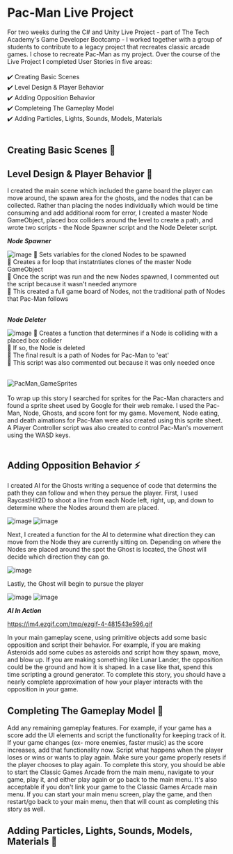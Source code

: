 # Pac-Man Live Project

For two weeks during the C# and Unity Live Project - part of The Tech Academy's Game Developer Bootcamp - I worked together with a group of students to contribute to a legacy project that recreates classic arcade games. I chose to recreate Pac-Man as my project. Over the course of the Live Project I completed User Stories in five areas: <br><br>
  ✔️ Creating Basic Scenes <br>
  ✔️ Level Design & Player Behavior <br>
  ✔️ Adding Opposition Behavior <br>
  ✔️ Completeing The Gameplay Model <br>
  ✔️ Adding Particles, Lights, Sounds, Models, Materials <br><br>

## Creating Basic Scenes  🍃 


## Level Design & Player Behavior  🚧 
I created the main scene which included the game board the player can move around, the spawn area for the ghosts, and the nodes that can be collected. Rather than placing the nodes individually which would be time consuming and add additional room for error, I created a master Node GameObject, placed box colliders around the level to create a path, and wrote two scripts - the Node Spawner script and the Node Deleter script.

***Node Spawner***

![image](https://github.com/megleedev/PacMan-Live-Project/assets/127007134/067d697e-a3b3-40fe-bf3c-ecf5abd9acb4)
  🔹 Sets variables for the cloned Nodes to be spawned <br>
  🔹 Creates a for loop that instatntiates clones of the master Node GameObject <br>
  🔹 Once the script was run and the new Nodes spawned, I commented out the script because it wasn't needed anymore <br> 
  🔹 This created a full game board of Nodes, not the traditional path of Nodes that Pac-Man follows <br><br>

***Node Deleter***

![image](https://github.com/megleedev/PacMan-Live-Project/assets/127007134/bbb81b07-689f-4e45-93a4-c9c56a459d5c)
  🔹 Creates a function that determines if a Node is colliding with a placed box collider <br>
  🔹 If so, the Node is deleted <br>
  🔹 The final result is a path of Nodes for Pac-Man to 'eat' <br>
  🔹 This script was also commented out because it was only needed once <br><br>

![PacMan_GameSprites](https://github.com/megleedev/PacMan-Live-Project/assets/127007134/1c9ba85b-ddee-4384-8bff-c96d0705c2d4)<br><br>
To wrap up this story I searched for sprites for the Pac-Man characters and found a sprite sheet used by Google for their web remake. I used the Pac-Man, Node, Ghosts, and score font for my game. Movement, Node eating, and death aimations for Pac-Man were also created using this sprite sheet. A Player Controller script was also created to control Pac-Man's movement using the WASD keys.<br><br>

## Adding Opposition Behavior ⚡ 
I created AI for the Ghosts writing a sequence of code that determins the path they can follow and when they persue the player. First, I used RaycastHit2D to shoot a line from each Node left, right, up, and down to determine where the Nodes around them are placed. <br>

![image](https://github.com/megleedev/PacMan-Live-Project/assets/127007134/457806b1-b39a-450d-a673-5baa1b0d6c97)
![image](https://github.com/megleedev/PacMan-Live-Project/assets/127007134/10c171c3-a3f2-4d06-babf-483818ca59d5)

Next, I created a function for the AI to determine what direction they can move from the Node they are currently sitting on. Depending on where the Nodes are placed around the spot the Ghost is located, the Ghost will decide which direction they can go. <br>

![image](https://github.com/megleedev/PacMan-Live-Project/assets/127007134/ee7fddc0-fd27-4069-af43-7e11ed238e53)

Lastly, the Ghost will begin to pursue the player 

![image](https://github.com/megleedev/PacMan-Live-Project/assets/127007134/f88f2ce9-1a73-4052-9082-2819e5c74b59)
![image](https://github.com/megleedev/PacMan-Live-Project/assets/127007134/b7d41a7b-9a9d-41fc-b66e-bf05d9cb68a4)

***AI In Action***

https://im4.ezgif.com/tmp/ezgif-4-481543e596.gif


In your main gameplay scene, using primitive objects add some basic opposition and script their behavior. For example, if you are making Asteroids add some cubes as asteroids and script how they spawn, move, and blow up. If you are making something like Lunar Lander, the opposition could be the ground and how it is shaped. In a case like that, spend this time scripting a ground generator. To complete this story, you should have a nearly complete approximation of how your player interacts with the opposition in your game.

## Completing The Gameplay Model  🚀 
Add any remaining gameplay features. For example, if your game has a score add the UI elements and script the functionality for keeping track of it. If your game changes (ex- more enemies, faster music) as the score increases, add that functionality now. Script what happens when the player loses or wins or wants to play again. Make sure your game properly resets if the player chooses to play again. To complete this story, you should be able to start the Classic Games Arcade from the main menu, navigate to your game, play it, and either play again or go back to the main menu. It's also acceptable if you don't link your game to the Classic Games Arcade main menu. If you can start your main menu screen, play the game, and then restart/go back to your main menu, then that will count as completing this story as well.

## Adding Particles, Lights, Sounds, Models, Materials  🎉 

